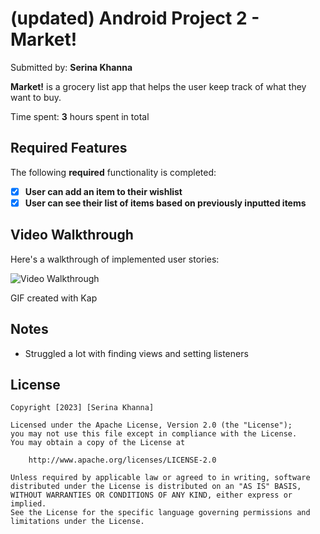 # (updated) Android Project 2 - Market!

Submitted by: **Serina Khanna**

**Market!** is a grocery list app that helps the user keep track of what they want to buy.

Time spent: **3** hours spent in total

## Required Features

The following **required** functionality is completed:

- [x] **User can add an item to their wishlist**
- [x] **User can see their list of items based on previously inputted items**

## Video Walkthrough

Here's a walkthrough of implemented user stories:

<img src='https://i.imgur.com/gKZoMP9.gif' title='Video Walkthrough' width='' alt='Video Walkthrough' />

<!-- Replace this with whatever GIF tool you used! -->
GIF created with Kap 
## Notes

- Struggled a lot with finding views and setting listeners

## License

    Copyright [2023] [Serina Khanna]

    Licensed under the Apache License, Version 2.0 (the "License");
    you may not use this file except in compliance with the License.
    You may obtain a copy of the License at

        http://www.apache.org/licenses/LICENSE-2.0

    Unless required by applicable law or agreed to in writing, software
    distributed under the License is distributed on an "AS IS" BASIS,
    WITHOUT WARRANTIES OR CONDITIONS OF ANY KIND, either express or implied.
    See the License for the specific language governing permissions and
    limitations under the License.
